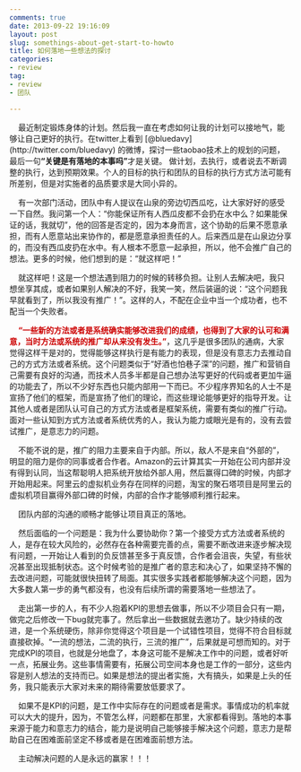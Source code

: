 ```yaml
---
comments: true
date: 2013-09-22 19:16:09
layout: post
slug: somethings-about-get-start-to-howto
title: 如何落地一些想法的探讨
categories:
- review
tag:
- review
- 团队

---
```

 
<p> &nbsp;&nbsp;&nbsp;&nbsp;最近制定锻炼身体的计划。然后我一直在考虑如何让我的计划可以接地气，能够让自己更好的执行。在twitter上看到 [@bluedavy](http://twitter.com/bluedavy) 的微博，探讨一些taobao技术上的规划的问题，最后一句<b>“关键是有落地的本事吗”</b>才是关键。 做计划，去执行，或者说去不断调整的执行，达到预期效果。个人的目标的执行和团队的目标的执行方式方法可能有所差别，但是对实施者的品质要求是大同小异的。</p>

<p> &nbsp;&nbsp;&nbsp;&nbsp;有一次部门活动，团队中有人提议在山泉的旁边切西瓜吃，让大家好好的感受一下自然。我问第一个人：“你能保证所有人西瓜皮都不会扔在水中么？如果能保证的话，我就切”，他的回答是否定的，因为本身而言，这个协助的后果不愿意承担，而有人愿意站出来协作的，都是愿意承担责任的人。后来西瓜是在山泉边分享的，而没有西瓜皮扔在水中。有人根本不愿意一起承担，所以，他不会推广自己的想法。更多的时候，他们想到的是：“就这样吧！”</p>

<p> &nbsp;&nbsp;&nbsp;&nbsp;就这样吧！这是一个想法遇到阻力的时候的转移负担。让别人去解决吧，我只想坐享其成，或者如果别人解决的不好，我笑一笑，然后装逼的说：“这个问题我早就看到了，所以我没有推广！”。这样的人，不配在企业中当一个成功者，也不配当一个失败者。</p>

<p> &nbsp;&nbsp;&nbsp;&nbsp;<font color="#cc0000"><b>“一些新的方法或者是系统确实能够改进我们的成绩，也得到了大家的认可和满意，当时方法或系统的推广却从来没有发生。”</b></font>，这几乎是很多团队的通病，大家觉得这样干是对的，觉得能够这样执行是有能力的表现，但是没有意志力去推动自己的方式方法或者系统。这个问题类似于“好酒也怕巷子深”的问题，推广和营销自己需要有良好的沟通，而技术人员多半都是自己想办法写更好的代码或者更加牛逼的功能去了，所以不少好东西也只能内部用一下而已。不少程序界知名的人士不是宣扬了他们的框架，而是宣扬了他们的理论，而这些理论能够更好的指导开发。让其他人或者是团队认可自己的方式方法或者是框架系统，需要有类似的推广行动。面对一些认知到方式方法或者系统优秀的人，我认为能力或眼光是有的，没有去尝试推广，是意志力的问题。</p>

<p> &nbsp;&nbsp;&nbsp;&nbsp;不能不说的是，推广的阻力主要来自于内部。所以，敌人不是来自“外部的”，明显的阻力是你的同事或者合作者。Amazon的云计算其实一开始在公司内部并没有得到认同，当这帮聪明人把系统开放给外部人用，然后赢得口碑的时候，内部才开始用起来。阿里云的虚拟机业务存在同样的问题，淘宝的聚石塔项目是阿里云的虚拟机项目赢得外部口碑的时候，内部的合作才能够顺利推行起来。</p>

<p> &nbsp;&nbsp;&nbsp;&nbsp;团队内部的沟通的顺畅才能够让项目真正的落地。</p>

<p> &nbsp;&nbsp;&nbsp;&nbsp;然后面临的一个问题是：我为什么要协助你？第一个接受方式方法或者系统的人，是存在较大风险的，必然存在各种需要完善的点，需要不断改进来逐步解决现有问题，一开始让人看到的负反馈甚至多于真反馈，合作者会沮丧，失望，有些状况甚至出现抵制状态。这个时候考验的是推广者的意志和决心了，如果坚持不懈的去改进问题，可能就很快扭转了局面。其实很多实践者都能够解决这个问题，因为大多数人第一步的勇气都没有，也没有后续所谓的需要落地一些想法了。</p>
 
<p> &nbsp;&nbsp;&nbsp;&nbsp;走出第一步的人，有不少人抱着KPI的思想去做事，所以不少项目会只有一期，做完之后修改一下bug就完事了。然后拿出一些数据就去邀功了。缺少持续的改进，是一个系统硬伤，除非你觉得这个项目是一个试错性项目，觉得不符合目标就直接砍掉。“一流的想法，二流的执行，三流的推广”，后果就是可想而知的。对于完成KPI的项目，也就是分地盘了，本身这可能不是解决工作中的问题，或者好听一点，拓展业务。这些事情需要有，拓展公司空间本身也是工作的一部分，这些内容是别人想法的支持而已。如果是想法的提出者实施，大有搞头，如果是上头的任务，我只能表示大家对未来的期待需要放低要求了。</p>

<p> &nbsp;&nbsp;&nbsp;&nbsp;如果不是KPI的问题，是工作中实际存在的问题或者是需求。事情成功的机率就可以大大的提升，因为，不管怎么样，问题都在那里，大家都看得到。落地的本事来源于能力和意志力的结合，能力是说明自己能够接手解决这个问题，意志力是帮助自己在困难面前坚定不移或者是在困难面前想方法。</p>

<p> &nbsp;&nbsp;&nbsp;&nbsp;主动解决问题的人是永远的赢家！！！</p>

<p> &nbsp;&nbsp;&nbsp;&nbsp;</p>
